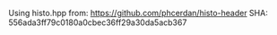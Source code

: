 
Using histo.hpp from: https://github.com/phcerdan/histo-header
SHA: 556ada3ff79c0180a0cbec36ff29a30da5acb367
